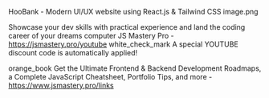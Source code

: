 HooBank - Modern UI/UX website using React.js & Tailwind CSS
image.png

Showcase your dev skills with practical experience and land the coding career of your dreams
computer JS Mastery Pro - https://jsmastery.pro/youtube white_check_mark A special YOUTUBE discount code is automatically applied!

orange_book Get the Ultimate Frontend & Backend Development Roadmaps, a Complete JavaScript Cheatsheet, Portfolio Tips, and more - https://www.jsmastery.pro/links